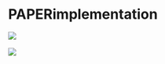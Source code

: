 # PAPERimplementation


<img src="https://github-readme-stats.vercel.app/api/top-langs/?username=dmsdl58@naver.com&layout=compact"><br><br>
<img src="https://github-readme-stats.vercel.app/api?username=dmsdl58@naver.com&show_icons=true">

